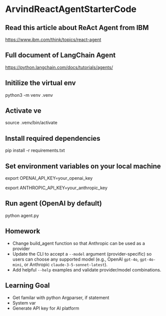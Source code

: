 # ArvindReactAgentStarterCode
## Read this article about ReAct Agent from IBM
https://www.ibm.com/think/topics/react-agent
## Full document of LangChain Agent
https://python.langchain.com/docs/tutorials/agents/

## Initilize the virtual env

python3 -m venv .venv

## Activate ve
source .venv/bin/activate

## Install required dependencies
pip install -r requirements.txt

## Set environment variables on your local machine

export OPENAI_API_KEY=your_openai_key

export ANTHROPIC_API_KEY=your_anthropic_key

## Run agent (OpenAI by default)
python agent.py

## Homework

- Change build_agent function so that Anthropic can be used as a provider
- Update the CLI to accept a `--model` argument (provider-specific) so users can choose any supported model (e.g., OpenAI `gpt-4o`, `gpt-4o-mini`, or Anthropic `claude-3-5-sonnet-latest`).
- Add helpful `--help` examples and validate provider/model combinations.

## Learning Goal
- Get familar with python Argparser, if statement
- System var
- Generate API key for AI platform

